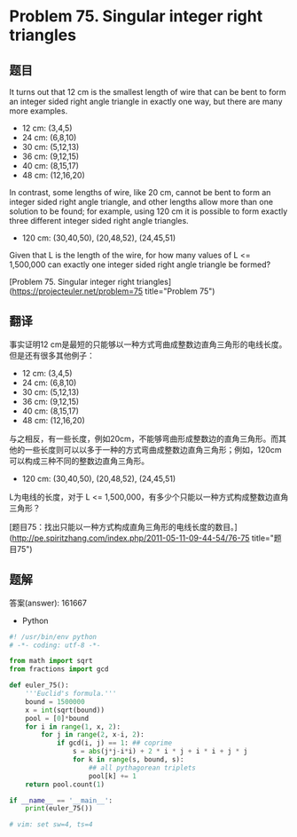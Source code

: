 Problem 75. Singular integer right triangles
========================================

## 题目

It turns out that 12 cm is the smallest length of wire that can be bent to form an integer sided right angle
triangle in exactly one way, but there are many more examples.

+ 12 cm: (3,4,5)
+ 24 cm: (6,8,10)
+ 30 cm: (5,12,13)
+ 36 cm: (9,12,15)
+ 40 cm: (8,15,17)
+ 48 cm: (12,16,20)

In contrast, some lengths of wire, like 20 cm, cannot be bent to form an integer sided right angle triangle, and other lengths allow more than one solution to be found; for example, using 120 cm it is possible to form exactly three different integer sided right angle triangles.

+ 120 cm: (30,40,50), (20,48,52), (24,45,51)

Given that L is the length of the wire, for how many values of L <= 1,500,000 can exactly one integer sided right angle triangle be formed?

[Problem 75. Singular integer right triangles](https://projecteuler.net/problem=75 title="Problem 75")

## 翻译

事实证明12 cm是最短的只能够以一种方式弯曲成整数边直角三角形的电线长度。但是还有很多其他例子：

+ 12 cm: (3,4,5)
+ 24 cm: (6,8,10)
+ 30 cm: (5,12,13)
+ 36 cm: (9,12,15)
+ 40 cm: (8,15,17)
+ 48 cm: (12,16,20)

与之相反，有一些长度，例如20cm，不能够弯曲形成整数边的直角三角形。而其他的一些长度则可以以多于一种的方式弯曲成整数边直角三角形；例如，120cm可以构成三种不同的整数边直角三角形。

+ 120 cm: (30,40,50), (20,48,52), (24,45,51)

L为电线的长度，对于 L <= 1,500,000，有多少个只能以一种方式构成整数边直角三角形？

[题目75：找出只能以一种方式构成直角三角形的电线长度的数目。](http://pe.spiritzhang.com/index.php/2011-05-11-09-44-54/76-75 title="题目75")

## 题解

答案(answer): 161667

+ Python

~~~python
#! /usr/bin/env python
# -*- coding: utf-8 -*-

from math import sqrt
from fractions import gcd

def euler_75():
    '''Euclid's formula.'''
    bound = 1500000
    x = int(sqrt(bound))
    pool = [0]*bound
    for i in range(1, x, 2):
        for j in range(2, x-i, 2):
            if gcd(i, j) == 1: ## coprime
                s = abs(j*j-i*i) + 2 * i * j + i * i + j * j
                for k in range(s, bound, s):
                    ## all pythagorean triplets
                    pool[k] += 1
    return pool.count(1)

if __name__ == '__main__':
    print(euler_75())

# vim: set sw=4, ts=4
~~~
